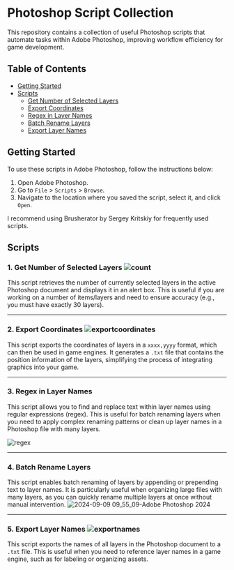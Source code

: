 
# Photoshop Script Collection

This repository contains a collection of useful Photoshop scripts that automate tasks within Adobe Photoshop, improving workflow efficiency for game development.

## Table of Contents

- [Getting Started](#getting-started)
- [Scripts](#scripts)
  - [Get Number of Selected Layers](#get-number-of-selected-layers)
  - [Export Coordinates](#export-coordinates)
  - [Regex in Layer Names](#regex-in-layer-names)
  - [Batch Rename Layers](#batch-rename-layers)
  - [Export Layer Names](#export-layer-names)

## Getting Started

To use these scripts in Adobe Photoshop, follow the instructions below:

1. Open Adobe Photoshop.
2. Go to `File` > `Scripts` > `Browse`.
3. Navigate to the location where you saved the script, select it, and click `Open`.

I recommend using Brusherator by Sergey Kritskiy for frequently used scripts.

## Scripts

### 1. Get Number of Selected Layers ![count](https://github.com/user-attachments/assets/b445e45d-1b7e-491c-9130-bff5e04b3f49)


This script retrieves the number of currently selected layers in the active Photoshop document and displays it in an alert box. 
This is useful if you are working on a number of items/layers and need to ensure accuracy (e.g., you must have exactly 30 layers).

---

### 2. Export Coordinates ![exportcoordinates](https://github.com/user-attachments/assets/9384419c-0cb7-4c88-96b7-a48d9bbc9a1e)


This script exports the coordinates of layers in a `xxxx,yyyy` format, which can then be used in game engines. It generates a `.txt` file that contains the position information of the layers, simplifying the process of integrating graphics into your game.


---

### 3. Regex in Layer Names

This script allows you to find and replace text within layer names using regular expressions (regex). This is useful for batch renaming layers when you need to apply complex renaming patterns or clean up layer names in a Photoshop file with many layers.


![regex](https://github.com/user-attachments/assets/519935cd-fff5-401a-a004-fc0da81b210e)

---

### 4. Batch Rename Layers

This script enables batch renaming of layers by appending or prepending text to layer names. It is particularly useful when organizing large files with many layers, as you can quickly rename multiple layers at once without manual intervention.
![2024-09-09 09_55_09-Adobe Photoshop 2024](https://github.com/user-attachments/assets/96b0e9f3-0395-46c7-8ed3-ce2966a50767)



---

### 5. Export Layer Names ![exportnames](https://github.com/user-attachments/assets/04f69990-2c4f-490c-ab65-bedebd292939)


This script exports the names of all layers in the Photoshop document to a `.txt` file. This is useful when you need to reference layer names in a game engine, such as for labeling or organizing assets.
